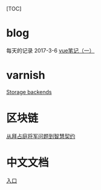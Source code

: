 [TOC]

# blog
每天的记录
2017-3-6  [vue笔记（一）](https://github.com/gitnewer/blog/issues/1)


# varnish
[Storage backends](https://www.varnish-cache.org/docs/5.1/users-guide/storage-backends.html)

# 区块链
[从拜占庭将军问题到智慧契约](https://yq.aliyun.com/articles/60132?spm=5176.100239.blogcont60131.16.sPqOSv)


# 中文文档
[入口](https://www.docschina.org/)

